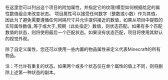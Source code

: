 在这里您可以列出这个项目的附加属性，并指定它的纹理/模型如何根据给定的属性数值组合来改变状态。 项目属性可以接受任何数字（整数或小数）作为其值，因此为了避免需要遵循任何间隔尺寸并允许提供接近的数值，如果从项目中提取的实际属性数值_等于或大于_预期（此处指定）数值，则状态匹配。如果有多个匹配数值的状态，则将使用最后一个匹配状态。如果没有状态匹配，项目将使用其默认的视觉外观。

除了自定义属性，您还可以使用一些内置的物品属性来定义代表Minecraft的所有物品。

注：不允许有重复的状态。如果两个或多个状态仅在单个属性的值上不同，则将删除上述第一种状态的副本。